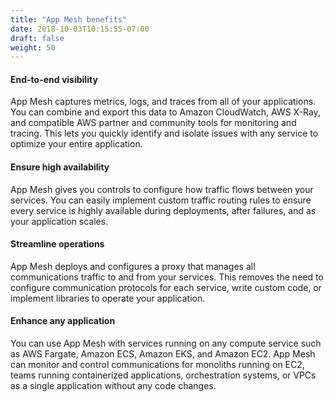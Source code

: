 ```yaml
---
title: "App Mesh benefits"
date: 2018-10-03T10:15:55-07:00
draft: false
weight: 50
---
```


#### End-to-end visibility
App Mesh captures metrics, logs, and traces from all of your applications. You can combine and export this data to Amazon CloudWatch, AWS X-Ray, and compatible AWS partner and community tools for monitoring and tracing. This lets you quickly identify and isolate issues with any service to optimize your entire application.

#### Ensure high availability
App Mesh gives you controls to configure how traffic flows between your services. You can easily implement custom traffic routing rules to ensure every service is highly available during deployments, after failures, and as your application scales.

#### Streamline operations
App Mesh deploys and configures a proxy that manages all communications traffic to and from your services. This removes the need to configure communication protocols for each service, write custom code, or implement libraries to operate your application.

#### Enhance any application
You can use App Mesh with services running on any compute service such as AWS Fargate, Amazon ECS, Amazon EKS, and Amazon EC2. App Mesh can monitor and control communications for monoliths running on EC2, teams running containerized applications, orchestration systems, or VPCs as a single application without any code changes.
